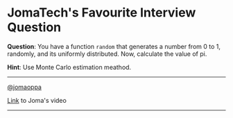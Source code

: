 # JomaTech's Favourite Interview Question

**Question**: You have a function `random` that generates a number from 0 to 1, randomly, and its uniformly distributed. Now, calculate the value of pi.

**Hint**: Use Monte Carlo estimation meathod.

---

[@jomaoppa](https://github.com/jomaoppa)

[Link](https://www.youtube.com/watch?v=pvimAM_SLic) to Joma's video

---
